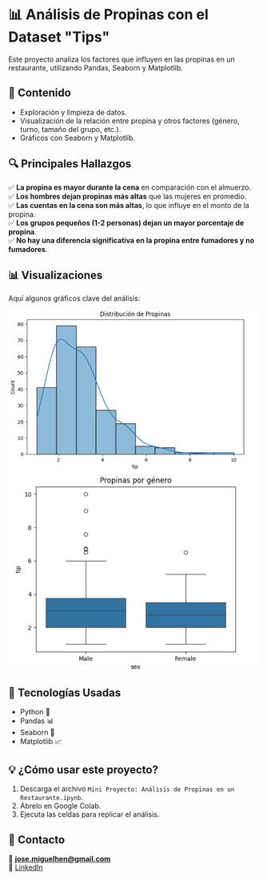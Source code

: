 # 📊 Análisis de Propinas con el Dataset "Tips"

Este proyecto analiza los factores que influyen en las propinas en un restaurante, utilizando Pandas, Seaborn y Matplotlib.

## 📂 Contenido
- Exploración y limpieza de datos.
- Visualización de la relación entre propina y otros factores (género, turno, tamaño del grupo, etc.).
- Gráficos con Seaborn y Matplotlib.

## 🔍 Principales Hallazgos
✅ **La propina es mayor durante la cena** en comparación con el almuerzo.  
✅ **Los hombres dejan propinas más altas** que las mujeres en promedio.  
✅ **Las cuentas en la cena son más altas**, lo que influye en el monto de la propina.  
✅ **Los grupos pequeños (1-2 personas) dejan un mayor porcentaje de propina**.  
✅ **No hay una diferencia significativa en la propina entre fumadores y no fumadores**.

## 📊 Visualizaciones  
Aquí algunos gráficos clave del análisis:

![Propina por Turno](imagenes/distribucion_de_propinas.png)  
![Propina por Género](imagenes/propina_por_genero.png)  

## 🚀 Tecnologías Usadas
- Python 🐍
- Pandas 📊
- Seaborn 🎨
- Matplotlib 📈

## 💡 ¿Cómo usar este proyecto?
1. Descarga el archivo `Mini Proyecto: Análisis de Propinas en un Restaurante.ipynb`.
2. Ábrelo en Google Colab.
3. Ejecuta las celdas para replicar el análisis.

## 📢 Contacto
📩 **jose.miguelhen@gmail.com**  
🔗 [LinkedIn](https://www.linkedin.com/in/jos%C3%A9-miguel-henr%C3%ADquez-arrau-sociologo-fullstack-web/)  

